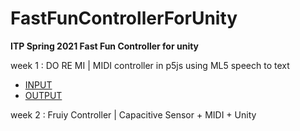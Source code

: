 # FastFunControllerForUnity
**ITP Spring 2021 Fast Fun Controller for unity**

week 1 : DO RE MI | MIDI controller in p5js using ML5 speech to text
* [INPUT ](https://editor.p5js.org/Atchareeya_J/sketches/_li7BRfno)
* [OUTPUT](https://editor.p5js.org/Atchareeya_J/sketches/2-Vyo8XC5)


week 2 : Fruiy Controller | Capacitive Sensor + MIDI + Unity
